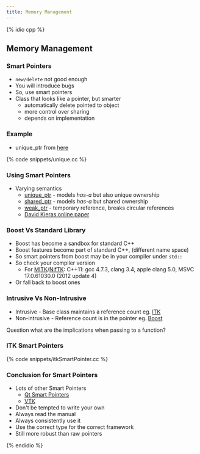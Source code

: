 ```yaml
---
title: Memory Management 
---
```


{% idio cpp %}

## Memory Management 

### Smart Pointers

* ```new/delete``` not good enough
* You will introduce bugs
* So, use smart pointers
* Class that looks like a pointer, but smarter
    * automatically delete pointed to object
    * more control over sharing
    * depends on implementation


### Example

* unique_ptr from [here](http://en.cppreference.com/w/cpp/memory/unique_ptr)
 
{% code snippets/unique.cc %}


### Using Smart Pointers

* Varying semantics
    * [unique_ptr](http://en.cppreference.com/w/cpp/memory/unique_ptr) - models *has-a* but also unique ownership
    * [shared_ptr](http://en.cppreference.com/w/cpp/memory/shared_ptr) - models *has-a* but shared ownership
    * [weak_ptr](http://en.cppreference.com/w/cpp/memory/weak_ptr) - temporary reference, breaks circular references
    * [David Kieras online paper](http://www.umich.edu/~eecs381/handouts/C++11_smart_ptrs.pdf)


### Boost Vs Standard Library

* Boost has become a sandbox for standard C++
* Boost features become part of standard C++, (different name space)
* So smart pointers from boost may be in your compiler under `std::`
* So check your compiler version
    * For [MITK](http://www.mitk.org)/[NifTK](http://www.niftk.org): C++11: gcc 4.7.3, clang 3.4, apple clang 5.0, MSVC 17.0.61030.0 (2012 update 4)
* Or fall back to boost ones


### Intrusive Vs Non-Intrusive

* Intrusive - Base class maintains a reference count eg. [ITK](http://www.itk.org)
* Non-intrusive - Reference count is in the pointer eg. [Boost](http://www.boost.org)

Question what are the implications when passing to a function?


### ITK Smart Pointers

{% code snippets/itkSmartPointer.cc %}


### Conclusion for Smart Pointers

* Lots of other Smart Pointers
    * [Qt Smart Pointers](https://wiki.qt.io/Smart_Pointers)
    * [VTK](http://www.vtk.org/Wiki/VTK/Tutorials/SmartPointers)
* Don't be tempted to write your own
* Always read the manual
* Always consistently use it
* Use the correct type for the correct framework
* Still more robust than raw pointers

{% endidio %}
